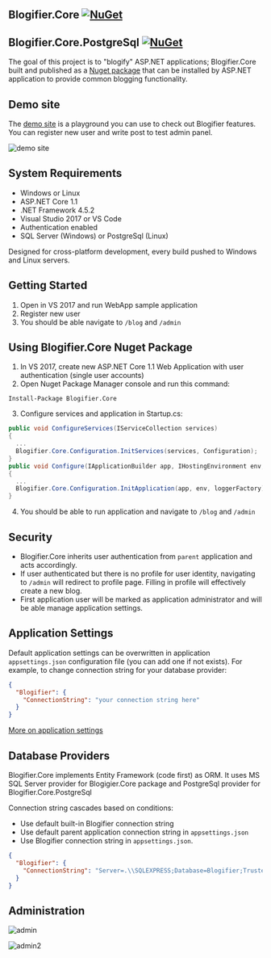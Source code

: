 ## Blogifier.Core [![NuGet](https://img.shields.io/nuget/v/Blogifier.Core.svg)](https://www.nuget.org/packages/Blogifier.Core)

## Blogifier.Core.PostgreSql [![NuGet](https://img.shields.io/nuget/v/Blogifier.Core.PostgreSql.svg)](https://www.nuget.org/packages/Blogifier.Core.PostgreSql)

The goal of this project is to "blogify" ASP.NET applications; Blogifier.Core built and published as a [Nuget package](https://www.nuget.org/packages/Blogifier.Core) that can be installed by ASP.NET application to provide common blogging functionality.

## Demo site

The [demo site](http://blogifier.azurewebsites.net) is a playground you can use to check out Blogifier features. You can register new user and write post to test admin panel.

![demo site](https://user-images.githubusercontent.com/1932785/28844834-8fd2a022-76cb-11e7-9262-13e4fb31079f.PNG)

## System Requirements

* Windows or Linux
* ASP.NET Core 1.1
* .NET Framework 4.5.2
* Visual Studio 2017 or VS Code
* Authentication enabled
* SQL Server (Windows) or PostgreSql (Linux)

Designed for cross-platform development, every build pushed to Windows and Linux servers.

## Getting Started

1. Open in VS 2017 and run WebApp sample application
2. Register new user
3. You should be able navigate to `/blog` and `/admin`

## Using Blogifier.Core Nuget Package

1. In VS 2017, create new ASP.NET Core 1.1 Web Application with user authentication (single user accounts)
2. Open Nuget Package Manager console and run this command:
```
Install-Package Blogifier.Core
```
3. Configure services and application in Startup.cs:
```csharp
public void ConfigureServices(IServiceCollection services)
{
  ...
  Blogifier.Core.Configuration.InitServices(services, Configuration);
}
public void Configure(IApplicationBuilder app, IHostingEnvironment env, ILoggerFactory loggerFactory)
{
  ...
  Blogifier.Core.Configuration.InitApplication(app, env, loggerFactory);
}
```
4. You should be able to run application and navigate to `/blog` and `/admin`

## Security

* Blogifier.Core inherits user authentication from `parent` application and acts accordingly.
* If user authenticated but there is no profile for user identity, navigating to `/admin` will redirect to profile page. Filling in profile will effectively create a new blog. 
* First application user will be marked as application administrator and will be able manage application settings.

## Application Settings

Default application settings can be overwritten in application `appsettings.json` configuration file (you can add one if not exists). For example, to change connection string for your database provider:

```json
{
  "Blogifier": {
    "ConnectionString": "your connection string here"
  }
}
```

[More on application settings](https://github.com/blogifierdotnet/Blogifier.Core/wiki/Application-Settings)

## Database Providers

Blogifier.Core implements Entity Framework (code first) as ORM. It uses MS SQL Server provider for Blogigier.Core package and PostgreSql provider for Blogifier.Core.PostgreSql

Connection string cascades based on conditions:
* Use default built-in Blogifier connection string
* Use default parent application connection string in `appsettings.json`
* Use Blogifier connection string in `appsettings.json`.

```json
{
  "Blogifier": {
    "ConnectionString": "Server=.\\SQLEXPRESS;Database=Blogifier;Trusted_Connection=True;"
  }
}
```

## Administration

![admin](https://user-images.githubusercontent.com/1932785/28844983-225a02c8-76cc-11e7-8293-a15d7e1f0422.PNG)

![admin2](https://user-images.githubusercontent.com/1932785/28845126-99c0a6fa-76cc-11e7-9232-57cb1f42b2ad.PNG)
